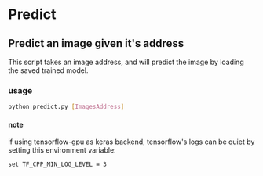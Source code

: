 # Predict

## Predict an image given it's address

This script takes an image address, and will predict the image by loading the saved trained model.

### usage

```bash
python predict.py [ImagesAddress]
```

#### note

if using tensorflow-gpu as keras backend,
tensorflow's logs can be quiet by setting this environment variable:

```CMD
set TF_CPP_MIN_LOG_LEVEL = 3
```